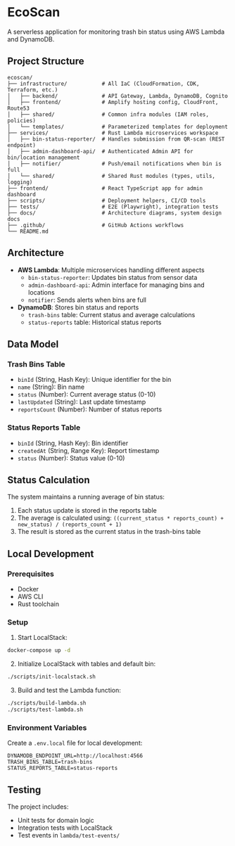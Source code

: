 # EcoScan

A serverless application for monitoring trash bin status using AWS Lambda and DynamoDB.

## Project Structure

```
ecoscan/
├── infrastructure/           # All IaC (CloudFormation, CDK, Terraform, etc.)
│   ├── backend/              # API Gateway, Lambda, DynamoDB, Cognito
│   ├── frontend/             # Amplify hosting config, CloudFront, Route53
│   ├── shared/               # Common infra modules (IAM roles, policies)
│   └── templates/            # Parameterized templates for deployment
├── services/                 # Rust Lambda microservices workspace
│   ├── bin-status-reporter/  # Handles submission from QR-scan (REST endpoint)
│   ├── admin-dashboard-api/  # Authenticated Admin API for bin/location management
│   ├── notifier/             # Push/email notifications when bin is full
│   └── shared/               # Shared Rust modules (types, utils, logging)
├── frontend/                 # React TypeScript app for admin dashboard
├── scripts/                  # Deployment helpers, CI/CD tools
├── tests/                    # E2E (Playwright), integration tests
├── docs/                     # Architecture diagrams, system design docs
├── .github/                  # GitHub Actions workflows
└── README.md
```

## Architecture

- **AWS Lambda**: Multiple microservices handling different aspects
  - `bin-status-reporter`: Updates bin status from sensor data
  - `admin-dashboard-api`: Admin interface for managing bins and locations
  - `notifier`: Sends alerts when bins are full
- **DynamoDB**: Stores bin status and reports
  - `trash-bins` table: Current status and average calculations
  - `status-reports` table: Historical status reports

## Data Model

### Trash Bins Table
- `binId` (String, Hash Key): Unique identifier for the bin
- `name` (String): Bin name
- `status` (Number): Current average status (0-10)
- `lastUpdated` (String): Last update timestamp
- `reportsCount` (Number): Number of status reports

### Status Reports Table
- `binId` (String, Hash Key): Bin identifier
- `createdAt` (String, Range Key): Report timestamp
- `status` (Number): Status value (0-10)

## Status Calculation

The system maintains a running average of bin status:
1. Each status update is stored in the reports table
2. The average is calculated using: `((current_status * reports_count) + new_status) / (reports_count + 1)`
3. The result is stored as the current status in the trash-bins table

## Local Development

### Prerequisites
- Docker
- AWS CLI
- Rust toolchain

### Setup

1. Start LocalStack:
```bash
docker-compose up -d
```

2. Initialize LocalStack with tables and default bin:
```bash
./scripts/init-localstack.sh
```

3. Build and test the Lambda function:
```bash
./scripts/build-lambda.sh
./scripts/test-lambda.sh
```

### Environment Variables

Create a `.env.local` file for local development:
```env
DYNAMODB_ENDPOINT_URL=http://localhost:4566
TRASH_BINS_TABLE=trash-bins
STATUS_REPORTS_TABLE=status-reports
```

## Testing

The project includes:
- Unit tests for domain logic
- Integration tests with LocalStack
- Test events in `lambda/test-events/`